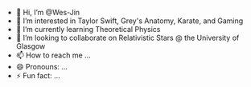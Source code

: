 - 👋 Hi, I’m @Wes-Jin
- 👀 I’m interested in Taylor Swift, Grey's Anatomy, Karate, and Gaming
- 🌱 I’m currently learning Theoretical Physics
- 💞️ I’m looking to collaborate on Relativistic Stars @ the University of Glasgow 
- 📫 How to reach me ... 
- 😄 Pronouns: ...
- ⚡ Fun fact: ...

<!---
Wes-Jin/Wes-Jin is a ✨ special ✨ repository because its `README.md` (this file) appears on your GitHub profile.
You can click the Preview link to take a look at your changes.
--->
